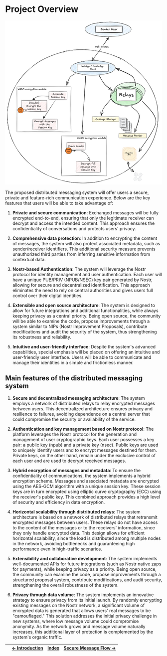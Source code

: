 # Project Overview

![Texto alternativo](assets/overview.png)

The proposed distributed messaging system will offer users a secure, private and feature-rich communication experience. Below are the key features that users will be able to take advantage of:

1. **Private and secure communication**: Exchanged messages will be fully encrypted end-to-end, ensuring that only the legitimate receiver can decrypt and access the intended content. This approach ensures the confidentiality of conversations and protects users' privacy.

2. **Comprehensive data protection**: In addition to encrypting the content of messages, the system will also protect associated metadata, such as sender/receiver identifiers. This additional security measure prevents unauthorized third parties from inferring sensitive information from contextual data.

3. **Nostr-based Authentication**: The system will leverage the Nostr protocol for identity management and user authentication. Each user will have a unique PUB/PRIV (NPUB/NSEC) key pair generated by Nostr, allowing for secure and decentralized identification. This approach eliminates the need to rely on central authorities and gives users full control over their digital identities.

4. **Extensible and open source architecture**: The system is designed to allow for future integrations and additional functionalities, while always keeping privacy as a central priority. Being open source, the community will be able to examine the code, propose improvements through a system similar to NIPs (Nostr Improvement Proposals), contribute modifications and audit the security of the system, thus strengthening its robustness and reliability.

5. **Intuitive and user-friendly interface**: Despite the system's advanced capabilities, special emphasis will be placed on offering an intuitive and user-friendly user interface. Users will be able to communicate and manage their identities in a simple and frictionless manner.

## Main features of the distributed messaging system

1. **Secure and decentralized messaging architecture**: The system employs a network of distributed relays to relay encrypted messages between users. This decentralized architecture ensures privacy and resilience to failures, avoiding dependence on a central server that could compromise the security or availability of the service.

2. **Authentication and key management based on Nostr protocol**: The platform leverages the Nostr protocol for the generation and management of user cryptographic keys. Each user possesses a key pair: a public key (npub) and a private key (nsec). Public keys are used to uniquely identify users and to encrypt messages destined for them. Private keys, on the other hand, remain under the exclusive control of each user and are used to decrypt received messages.

3. **Hybrid encryption of messages and metadata**: To ensure the confidentiality of communications, the system implements a hybrid encryption scheme. Messages and associated metadata are encrypted using the AES-GCM algorithm with a unique session key. These session keys are in turn encrypted using elliptic curve cryptography (ECC) using the receiver's public key. This combined approach provides a high level of security and efficiency in data encryption.

4. **Horizontal scalability through distributed relays**: The system architecture is based on a network of distributed relays that retransmit encrypted messages between users. These relays do not have access to the content of the messages or to the receivers' information, since they only handle encrypted data. This design allows for efficient horizontal scalability, since the load is distributed among multiple nodes in the network, avoiding bottlenecks and guaranteeing high performance even in high-traffic scenarios.

5. **Extensibility and collaborative development**: The system implements well-documented APIs for future integrations (such as Nostr native zaps for payments), while keeping privacy as a priority. Being open source, the community can examine the code, propose improvements through a structured proposal system, contribute modifications, and audit security, strengthening the overall robustness of the system.

6. **Privacy through data volume**: The system implements an innovative strategy to ensure privacy from its initial launch. By randomly encrypting existing messages on the Nostr network, a significant volume of encrypted data is generated that allows users' real messages to be "camouflaged." This solution addresses the initial privacy challenge in new systems, where low message volume could compromise anonymity. As the network grows and message volume naturally increases, this additional layer of protection is complemented by the system's organic traffic.

|     | [← Introduction](1-introduction.md) | [Index](../README.md) | [Secure Message Flow →](3-secure-message-flow.md) |
| :-- | :---------------------------------: | --------------------: | ------------------------------------------------- |
